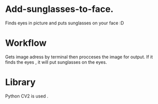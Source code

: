 # Add-sunglasses-to-face.
Finds eyes in picture and puts sunglasses on your face :D

# Workflow
Gets image adress by terminal then procceses the image for output.
If it finds the eyes , it will put sunglasses on the eyes.

# Library
Python CV2 is used .
